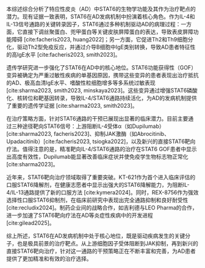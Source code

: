 本综述综合分析了特应性皮炎（AD）中STAT6的生物学功能及其作为治疗靶点的潜力。现有证据一致表明，STAT6在AD发病机制中扮演着核心角色。作为IL-4和IL-13信号通路的关键转录因子，STAT6通过多种机制驱动AD的病理过程：一方面，它直接下调丝聚蛋白、兜甲蛋白等关键皮肤屏障蛋白的表达，导致表皮屏障功能障碍 [cite:facheris2023, huang2022]；另一方面，它促进Th2和Th9细胞分化，驱动Th2型免疫反应，并通过介导B细胞中IgE类别转换，导致AD患者特征性的高IgE水平 [cite:facheris2023, smith2023]。

遗传学研究进一步强化了STAT6在AD中的核心地位。STAT6功能获得性（GOF）变异被确定为严重过敏性疾病的单基因原因，携带这些变异的患者表现出治疗抵抗的AD、极高血清IgE水平、嗜酸性粒细胞增多等多系统过敏表现 [cite:sharma2023, smith2023, minskaya2023]。这些变异通过增强STAT6磷酸化、核转位和靶基因转录，导致IL-4/STAT6通路持续活化，为AD的发病机制提供了重要的遗传学证据 [cite:sharma2023, smith2023]。

在治疗策略方面，针对STAT6通路的干预已展现出显著的临床潜力。目前主要通过三种途径靶向STAT6信号：上游阻断IL-4受体α（如Dupilumab）[cite:sharma2023, facheris2023]、抑制JAK激酶（如Abrocitinib、Upadacitinib）[cite:facheris2023, tsiogka2022]，以及新兴的直接STAT6靶向疗法。值得注意的是，精准靶向IL-4/STAT6通路的治疗在STAT6 GOF患者中显示出高度有效性，Dupilumab能显著改善临床症状并使免疫学生物标志物正常化 [cite:sharma2023]。

近年来，STAT6靶向治疗领域取得了重要突破。KT-621作为首个进入临床评估的口服STAT6降解剂，在健康志愿者中显示出强大的STAT6降解能力，为阻断IL-4/IL-13通路提供了新的口服方法 [cite:kymera2024]。同时，REX-8756作为强效选择性口服STAT6抑制剂，在临床前研究中表现出完全通路抑制和良好耐受性 [cite:recludix2024]。制药企业间的战略合作，如吉利德与LEO Pharma的合作，进一步加速了STAT6靶向疗法在AD等炎症性疾病中的开发进程 [cite:gilead2025]。

综上所述，STAT6在AD发病机制中处于核心地位，既是驱动疾病发生的关键分子，也是极具前景的治疗靶点。从上游细胞因子受体阻断到JAK抑制，再到新兴的直接STAT6靶向治疗，针对这一通路的干预策略正在不断丰富和完善，为AD患者提供了更加精准和有效的治疗选择。